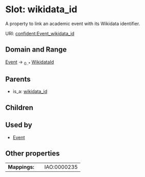 
# Slot: wikidata_id


A property to link an academic event with its Wikidata identifier.

URI: [confident:Event_wikidata_id](https://raw.githubusercontent.com/TIBHannover/ConfIDent_schema/main/src/linkml/confident_schema.yaml#Event_wikidata_id)


## Domain and Range

[Event](Event.md) &#8594;  <sub>0..\*</sub> [WikidataId](WikidataId.md)

## Parents

 *  is_a: [wikidata_id](wikidata_id.md)

## Children


## Used by

 * [Event](Event.md)

## Other properties

|  |  |  |
| --- | --- | --- |
| **Mappings:** | | IAO:0000235 |

